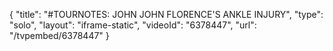 {
    "title": "#TOURNOTES: JOHN JOHN FLORENCE'S ANKLE INJURY",
    "type": "solo",
    "layout": "iframe-static",
    "videoId": "6378447",
    "url": "\/tvpembed\/6378447"
}